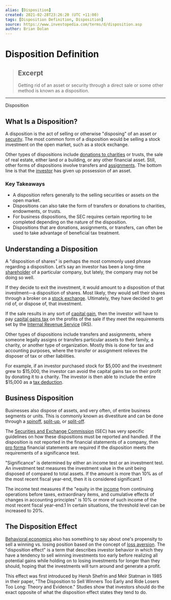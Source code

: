 ```yaml
---
alias: [Disposition]
created: 2021-02-28T23:26:20 (UTC +11:00)
tags: [Disposition Definition, Disposition]
source: https://www.investopedia.com/terms/d/disposition.asp
author: Brian Dolan
---
```


# Disposition Definition

> ## Excerpt
> Getting rid of an asset or security through a direct sale or some other method is known as a disposition.

---

Disposition
## What Is a Disposition?

A disposition is the act of selling or otherwise "disposing" of an asset or [security](https://www.investopedia.com/terms/s/security.asp). The most common form of a disposition would be selling a stock investment on the open market, such as a stock exchange.

Other types of dispositions include [donations to charities](https://www.investopedia.com/charitable-donations-4689691) or trusts, the sale of real estate, either land or a building, or any other financial asset. Still, other forms of dispositions involve transfers and [assignments](https://www.investopedia.com/terms/a/assignment.asp). The bottom line is that the [investor](https://www.investopedia.com/terms/i/investor.asp) has given up possession of an asset.

### Key Takeaways

-   A disposition refers generally to the selling securities or assets on the open market.
-   Dispositions can also take the form of transfers or donations to charities, endowments, or trusts.
-   For business dispositions, the SEC requires certain reporting to be completed depending on the nature of the disposition.
-   Dispositions that are donations, assignments, or transfers, can often be used to take advantage of beneficial tax treatment.

## Understanding a Disposition

A "disposition of shares" is perhaps the most commonly used phrase regarding a disposition. Let’s say an investor has been a long-time [shareholder](https://www.investopedia.com/terms/s/shareholder.asp) of a particular company, but lately, the company may not be doing so well.

If they decide to exit the investment, it would amount to a disposition of that investment—a disposition of shares. Most likely, they would sell their shares through a broker on a [stock exchange](https://www.investopedia.com/articles/basics/04/092404.asp). Ultimately, they have decided to get rid of, or dispose of, that investment.

If the sale results in any sort of [capital gain](https://www.investopedia.com/terms/c/capitalgain.asp), then the investor will have to pay [capital gains tax](https://www.investopedia.com/terms/c/capital_gains_tax.asp) on the profits of the sale if they meet the requirements set by the [Internal Revenue Service](https://www.investopedia.com/terms/i/irs.asp) (IRS).

Other types of dispositions include transfers and assignments, where someone legally assigns or transfers particular assets to their family, a charity, or another type of organization. Mostly this is done for tax and accounting purposes, where the transfer or assignment relieves the disposer of tax or other liabilities.

For example, if an investor purchased stock for $5,000 and the investment grew to $15,000, the investor can avoid the capital gains tax on their profit by donating it to a charity. The investor is then able to include the entire $15,000 as a [tax deduction](https://www.investopedia.com/terms/t/tax-deduction.asp).

## Business Disposition

Businesses also dispose of assets, and very often, of entire business segments or units. This is commonly known as divestiture and can be done through a [spinoff](https://www.investopedia.com/terms/s/spinoff.asp), [split-up](https://www.investopedia.com/terms/s/split-up.asp), or [split-off](https://www.investopedia.com/terms/s/split-off.asp).

The [Securities and Exchange Commission](https://www.investopedia.com/terms/s/sec.asp) (SEC) has very specific guidelines on how these dispositions must be reported and handled. If the disposition is not reported in the financial statements of a company, then [pro forma](https://www.investopedia.com/terms/p/proforma.asp) financial statements are required if the disposition meets the requirements of a significance test.

"Significance" is determined by either an income test or an investment test. An investment test measures the investment value in the unit being disposed of compared to total assets. If the amount is more than 10% as of the most recent fiscal year-end, then it is considered significant.1

The income test measures if the "equity in the [income](https://www.investopedia.com/terms/i/income.asp) from continuing operations before taxes, extraordinary items, and cumulative effects of changes in accounting principles" is 10% or more of such income of the most recent fiscal year-end.1 In certain situations, the threshold level can be increased to 20%.

## The Disposition Effect

[Behavioral economics](https://www.investopedia.com/terms/b/behavioraleconomics.asp) also has something to say about one's propensity to sell a winning vs. losing position based on the concept of [loss aversion](https://www.investopedia.com/terms/l/loss-psychology.asp). The "disposition effect" is a term that describes investor behavior in which they have a tendency to sell winning investments too early before realizing all potential gains while holding on to losing investments for longer than they should, hoping that the investments will turn around and generate a profit.

This effect was first introduced by Hersh Shefrin and Meir Statman in 1985 in their paper, "The Disposition to Sell Winners Too Early and Ride Losers Too Long: Theory and Evidence." Studies show that investors should do the exact opposite of what the disposition effect states they tend to do.
